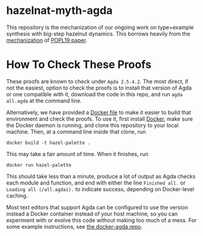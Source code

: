 # hazelnat-myth-agda
This repository is the mechanization of our ongoing work on type+example synthesis
with big-step hazelnut dynamics. This borrows heavily from the
[mechanization](https://github.com/hazelgrove/hazelnut-dynamics-agda) of
[POPL19 paper](https://arxiv.org/pdf/1805.00155).

# How To Check These Proofs

These proofs are known to check under `Agda 2.5.4.2`. The most direct, if
not the easiest, option to check the proofs is to install that version of
Agda or one compatible with it, download the code in this repo, and run
`agda all.agda` at the command line.

Alternatively, we have provided a [Docker file](Dockerfile) to make it
easier to build that environment and check the proofs. To use it, first
install [Docker](https://www.docker.com/products/docker-desktop), make sure
the Docker daemon is running, and clone this repository to your local
machine. Then, at a command line inside that clone, run

```
docker build -t hazel-palette .
```

This may take a fair amount of time. When it finishes, run

```
docker run hazel-palette
```

This should take less than a minute, produce a lot of output as Agda checks
each module and function, and end with either the line `Finished all.` or
`Loading all (/all.agdai).` to indicate success, depending on Docker-level
caching.

Most text editors that support Agda can be configured to use the version
instead a Docker container instead of your host machine, so you can
experiment with or evolve this code without making too much of a mess. For
some example instructions, see [the docker-agda
repo](https://github.com/banacorn/docker-agda).
